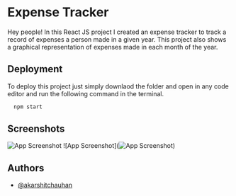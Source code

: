 
# Expense Tracker

Hey people! In this React JS project I created an expense tracker
to track a record of expenses a person made in a given year.
This project also shows a graphical representation of expenses made
in each month of the year.


## Deployment

To deploy this project just simply downlaod the folder and open in
any code editor and run the following command in the terminal.

```bash
  npm start
```
## Screenshots

![App Screenshot](https://github.com/akarshitchauhan/Expense-Tracker/blob/main/Screenshots/Screenshot%202023-01-07%20222103.jpg?raw=true)
![App Screenshot](![App Screenshot](https://github.com/akarshitchauhan/Expense-Tracker/blob/main/Screenshots/Screenshot%202023-01-07%20222103.jpg?raw=true))

## Authors

- [@akarshitchauhan](https://github.com/akarshitchauhan)


